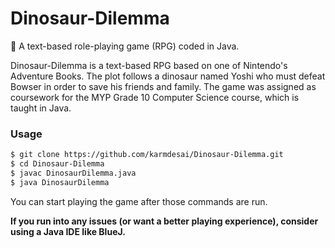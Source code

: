 # Dinosaur-Dilemma
🐉 A text-based role-playing game (RPG) coded in Java.
  
  
Dinosaur-Dilemma is a text-based RPG based on one of Nintendo's Adventure Books.
The plot follows a dinosaur named Yoshi who must defeat Bowser in order to save
his friends and family. The game was assigned as coursework for the MYP Grade 10
Computer Science course, which is taught in Java.

### Usage
```sh
$ git clone https://github.com/karmdesai/Dinosaur-Dilemma.git
$ cd Dinosaur-Dilemma
$ javac DinosaurDilemma.java
$ java DinosaurDilemma
```
You can start playing the game after those commands are run.

**If you run into any issues (or want a better playing experience), consider
using a Java IDE like BlueJ.**
